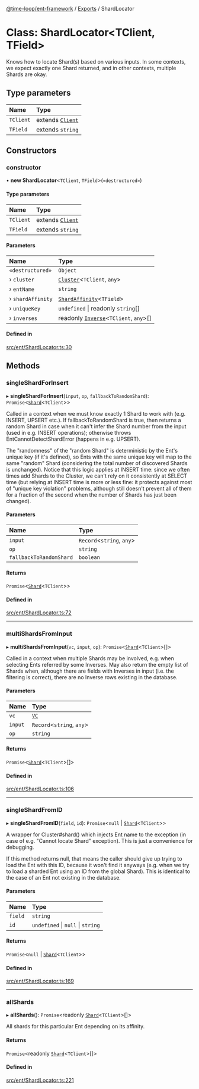 [@time-loop/ent-framework](../README.md) / [Exports](../modules.md) / ShardLocator

# Class: ShardLocator<TClient, TField\>

Knows how to locate Shard(s) based on various inputs. In some contexts, we
expect exactly one Shard returned, and in other contexts, multiple Shards are
okay.

## Type parameters

| Name | Type |
| :------ | :------ |
| `TClient` | extends [`Client`](Client.md) |
| `TField` | extends `string` |

## Constructors

### constructor

• **new ShardLocator**<`TClient`, `TField`\>(`«destructured»`)

#### Type parameters

| Name | Type |
| :------ | :------ |
| `TClient` | extends [`Client`](Client.md) |
| `TField` | extends `string` |

#### Parameters

| Name | Type |
| :------ | :------ |
| `«destructured»` | `Object` |
| › `cluster` | [`Cluster`](Cluster.md)<`TClient`, `any`\> |
| › `entName` | `string` |
| › `shardAffinity` | [`ShardAffinity`](../modules.md#shardaffinity)<`TField`\> |
| › `uniqueKey` | `undefined` \| readonly `string`[] |
| › `inverses` | readonly [`Inverse`](Inverse.md)<`TClient`, `any`\>[] |

#### Defined in

[src/ent/ShardLocator.ts:30](https://github.com/clickup/rest-client/blob/master/src/ent/ShardLocator.ts#L30)

## Methods

### singleShardForInsert

▸ **singleShardForInsert**(`input`, `op`, `fallbackToRandomShard`): `Promise`<[`Shard`](Shard.md)<`TClient`\>\>

Called in a context when we must know exactly 1 Shard to work with (e.g.
INSERT, UPSERT etc.). If fallbackToRandomShard is true, then returns a
random Shard in case when it can't infer the Shard number from the input
(used in e.g. INSERT operations); otherwise throws
EntCannotDetectShardError (happens in e.g. UPSERT).

The "randomness" of the "random Shard" is deterministic by the Ent's unique
key (if it's defined), so Ents with the same unique key will map to the
same "random" Shard (considering the total number of discovered Shards is
unchanged). Notice that this logic applies at INSERT time: since we often
times add Shards to the Cluster, we can't rely on it consistently at SELECT
time (but relying at INSERT time is more or less fine: it protects against
most of "unique key violation" problems, although still doesn't prevent all
of them for a fraction of the second when the number of Shards has just
been changed).

#### Parameters

| Name | Type |
| :------ | :------ |
| `input` | `Record`<`string`, `any`\> |
| `op` | `string` |
| `fallbackToRandomShard` | `boolean` |

#### Returns

`Promise`<[`Shard`](Shard.md)<`TClient`\>\>

#### Defined in

[src/ent/ShardLocator.ts:72](https://github.com/clickup/rest-client/blob/master/src/ent/ShardLocator.ts#L72)

___

### multiShardsFromInput

▸ **multiShardsFromInput**(`vc`, `input`, `op`): `Promise`<[`Shard`](Shard.md)<`TClient`\>[]\>

Called in a context when multiple Shards may be involved, e.g. when
selecting Ents referred by some Inverses. May also return the empty list of
Shards when, although there are fields with Inverses in input (i.e. the
filtering is correct), there are no Inverse rows existing in the database.

#### Parameters

| Name | Type |
| :------ | :------ |
| `vc` | [`VC`](VC.md) |
| `input` | `Record`<`string`, `any`\> |
| `op` | `string` |

#### Returns

`Promise`<[`Shard`](Shard.md)<`TClient`\>[]\>

#### Defined in

[src/ent/ShardLocator.ts:106](https://github.com/clickup/rest-client/blob/master/src/ent/ShardLocator.ts#L106)

___

### singleShardFromID

▸ **singleShardFromID**(`field`, `id`): `Promise`<``null`` \| [`Shard`](Shard.md)<`TClient`\>\>

A wrapper for Cluster#shard() which injects Ent name to the exception (in
case of e.g. "Cannot locate Shard" exception). This is just a convenience
for debugging.

If this method returns null, that means the caller should give up trying to
load the Ent with this ID, because it won't find it anyways (e.g. when we
try to load a sharded Ent using an ID from the global Shard). This is
identical to the case of an Ent not existing in the database.

#### Parameters

| Name | Type |
| :------ | :------ |
| `field` | `string` |
| `id` | `undefined` \| ``null`` \| `string` |

#### Returns

`Promise`<``null`` \| [`Shard`](Shard.md)<`TClient`\>\>

#### Defined in

[src/ent/ShardLocator.ts:169](https://github.com/clickup/rest-client/blob/master/src/ent/ShardLocator.ts#L169)

___

### allShards

▸ **allShards**(): `Promise`<readonly [`Shard`](Shard.md)<`TClient`\>[]\>

All shards for this particular Ent depending on its affinity.

#### Returns

`Promise`<readonly [`Shard`](Shard.md)<`TClient`\>[]\>

#### Defined in

[src/ent/ShardLocator.ts:221](https://github.com/clickup/rest-client/blob/master/src/ent/ShardLocator.ts#L221)
